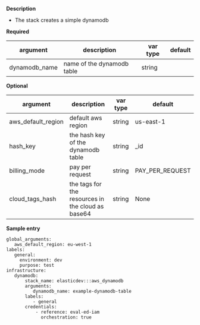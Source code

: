 **Description**

  - The stack creates a simple dynamodb

**Required**

| argument           | description                            | var type |  default      |
| ------------- | -------------------------------------- | -------- | ------------ |
| dynamodb_name   | name of the dynamodb table | string   |        |

**Optional**

| argument           | description                            | var type |  default      |
| ------------- | -------------------------------------- | -------- | ------------ |
| aws_default_region   | default aws region               | string   | us-east-1         |
| hash_key   | the hash key of the dynamodb table | string   |  \_id      |
| billing_mode   | pay per request | string   |  PAY_PER_REQUEST | 
| cloud_tags_hash | the tags for the resources in the cloud as base64 | string  | None         |

**Sample entry**

```
global_arguments:
   aws_default_region: eu-west-1
labels:
   general: 
     environment: dev
     purpose: test
infrastructure:
   dynamodb:
       stack_name: elasticdev:::aws_dynamodb
       arguments:
          dynamodb_name: example-dynamodb-table
       labels:
          - general
       credentials:
           - reference: eval-ed-iam
             orchestration: true
```
